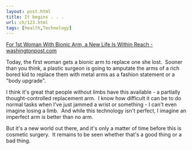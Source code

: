 ```yaml
---
layout: post.html
title: It begins . . .
url: ch/123.html
tags: [health,Technology]
---
```

[For 1st Woman With Bionic Arm, a New Life Is Within Reach - washingtonpost.com](http://www.washingtonpost.com/wp-dyn/content/article/2006/09/13/AR2006091302271.html?nav=rss_email/components)

Today, the first woman gets a bionic arm to replace one she lost.  Sooner than you think, a plastic surgeon is going to amputate the arms of a rich bored kid to replace them with metal arms as a fashion statement or a "body upgrade".

I think it's great that people without limbs have this available - a partially thought-controlled replacement arm.  I know how difficult it can be to do normal tasks when I've just jammed a wrist or something - I can't even imagine losing a limb.  And while this technology isn't perfect, I imagine an imperfect arm is better than no arm.

But it's a new world out there, and it's only a matter of time before this is cosmetic surgery.  It remains to be seen whether that's a good thing or a bad thing.
